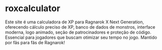 # roxcalculator
Este site é uma calculadora de XP para Ragnarok X Next Generation, oferecendo cálculo preciso de XP, banco de dados de monstros, interface moderna, logo animado, seção de patrocinadores e proteção de código. Essencial para jogadores que buscam otimizar seu tempo no jogo. Mantido por fãs para fãs de Ragnarok!
